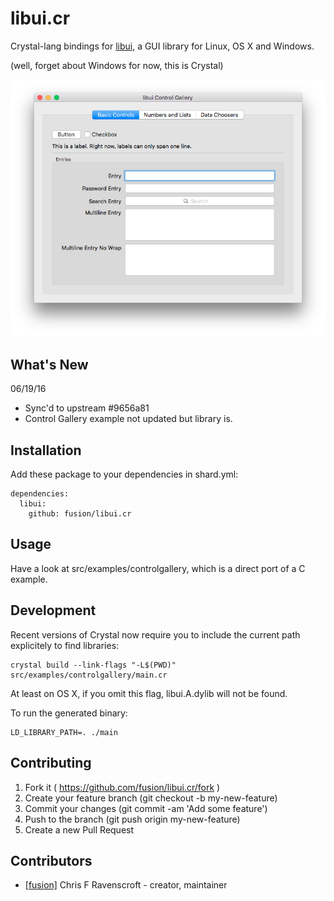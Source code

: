 # libui.cr

Crystal-lang bindings for [libui](https://github.com/andlabs/libui), a GUI library for Linux, OS X and Windows.

(well, forget about Windows for now, this is Crystal)

![OS X](https://raw.githubusercontent.com/andlabs/libui/master/examples/controlgallery/darwin.png)

## What's New

06/19/16
- Sync'd to upstream #9656a81
- Control Gallery example not updated but library is.

## Installation

Add these package to your dependencies in shard.yml:

    dependencies:
      libui:
        github: fusion/libui.cr


## Usage

Have a look at src/examples/controlgallery, which is a direct port of a C example.

## Development

Recent versions of Crystal now require you to include the current path explicitely to find libraries:

    crystal build --link-flags "-L$(PWD)" src/examples/controlgallery/main.cr

At least on OS X, if you omit this flag, libui.A.dylib will not be found.

To run the generated binary:

    LD_LIBRARY_PATH=. ./main

## Contributing

1. Fork it ( https://github.com/fusion/libui.cr/fork )
2. Create your feature branch (git checkout -b my-new-feature)
3. Commit your changes (git commit -am 'Add some feature')
4. Push to the branch (git push origin my-new-feature)
5. Create a new Pull Request

## Contributors

- [[fusion]](https://github.com/fusion) Chris F Ravenscroft - creator, maintainer
